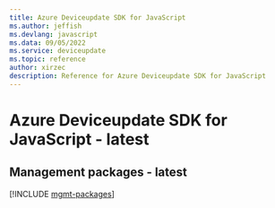 ```yaml
---
title: Azure Deviceupdate SDK for JavaScript
ms.author: jeffish
ms.devlang: javascript
ms.data: 09/05/2022
ms.service: deviceupdate
ms.topic: reference
author: xirzec
description: Reference for Azure Deviceupdate SDK for JavaScript
---
```

# Azure Deviceupdate SDK for JavaScript - latest

## Management packages - latest
[!INCLUDE [mgmt-packages](deviceupdate-mgmt-index.md)]